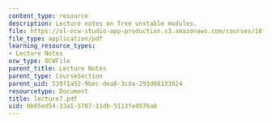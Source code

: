 ```yaml
---
content_type: resource
description: Lecture notes on free unstable modules.
file: https://ol-ocw-studio-app-production.s3.amazonaws.com/courses/18-917-topics-in-algebraic-topology-the-sullivan-conjecture-fall-2007/0b65ed5433a1570711db5113fe4576a0_lecture7.pdf
file_type: application/pdf
learning_resource_types:
- Lecture Notes
ocw_type: OCWFile
parent_title: Lecture Notes
parent_type: CourseSection
parent_uid: 539f1a52-9bec-dea8-3cda-293d08133024
resourcetype: Document
title: lecture7.pdf
uid: 0b65ed54-33a1-5707-11db-5113fe4576a0
---
```

